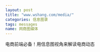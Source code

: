 ```yaml
---
layout: post
title: "www.wshang.com/media/"
categories: 信息图录
tags: messages
name: 网商图媒体
---
```


电商前端必备！用信息图视角来解读电商动态<!--break-->
